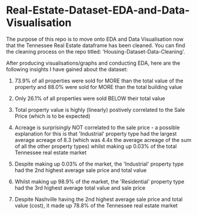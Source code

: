 # Real-Estate-Dataset-EDA-and-Data-Visualisation

The purpose of this repo is to move onto EDA and Data Visualisation now that the Tennessee Real Estate dataframe has been cleaned. You can find the cleaning process on the repo titled: 'Housing-Dataset-Data-Cleaning'.

After producing visualisations/graphs and conducting EDA, here are the following insights I have gained about the dataset:

1) 73.9% of all properties were sold for MORE than the total value of the property and 88.0% were sold for MORE than the total building value

2) Only 26.1% of all properties were sold BELOW their total value

3) Total property value is highly (linearly) postively correlated to the Sale Price (which is to be expected)

4) Acreage is surprisingly NOT correlated to the sale price - a possible explanation for this is that 'Industrial' property type had the largest average acreage of 8.3 (which was 4.4x the average acreage of the sum of all the other property types) whilst making up 0.03% of the total Tennessee real estate market

5) Despite making up 0.03% of the market, the 'Industrial' property type had the 2nd highest average sale price and total value

6) Whilst making up 98.9% of the market, the 'Residential' property type had the 3rd highest average total value and sale price

7) Despite Nashville having the 2nd highest average sale price and total value (cost), it made up 78.8% of the Tennessee real estate market
